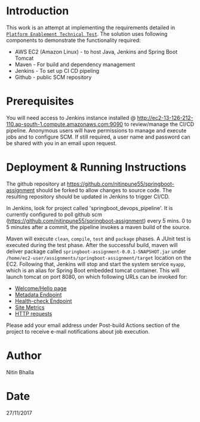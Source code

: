 Introduction
============
This work is an attempt at implementing the requirements detailed in [`Platform Enablement Technical Test`](https://github.com/MYOB-Technology/ops-technical-test). 
The solution uses following components to demonstrate the functionality required:
- AWS EC2 (Amazon Linux) - to host Java, Jenkins and Spring Boot Tomcat
- Maven - For build and dependency management
- Jenkins - To set up CI CD pipeling
- Github - public SCM repository

Prerequisites
=============
You will need access to Jenkins instance installed @ http://ec2-13-126-212-110.ap-south-1.compute.amazonaws.com:9090 to review/manage the CI/CD pipeline.
Anonymous users will have permissions to manage and execute jobs and to configure SCM. If still required, a user name and password can be shared with you in an email upon request.

Deployment & Running Instructions
=================================
The github repository at https://github.com/nitinpune55/springboot-assignment should be forked to allow changes to source code. The resulting repository should be updated in Jenkins to trigger CI/CD.

In Jenkins, look for project called 'springboot_devops_pipeline'. It is currently configured to poll github scm (https://github.com/nitinpune55/springboot-assignment) every 5 mins. 0 to 5 minutes after a commit, the pipeline invokes a maven build of the source.

Maven will execute `clean`, `compile`, `test` and `package` phases. A JUnit test is executed during the test phase. 
After the successful build, maven will deliver package called `springboot-assignment-0.0.1-SNAPSHOT.jar` under `/home/ec2-user/assignments/springboot-assignment/target` location on the EC2. 
Following that, Jenkins will stop and start the system service `myapp`, which is an alias for Spring Boot embedded tomcat container. This will launch tomcat on port 8080, on which following URLs can be invoked for:

- [Welcome/Hello page](http://ec2-13-126-212-110.ap-south-1.compute.amazonaws.com:8080/hello)
- [Metadata Endpoint](http://ec2-13-126-212-110.ap-south-1.compute.amazonaws.com:8080/metadata)
- [Health-check Endpoint](http://ec2-13-126-212-110.ap-south-1.compute.amazonaws.com:8080/health)
- [Site Metrics](http://ec2-13-126-212-110.ap-south-1.compute.amazonaws.com:8080/metrics)
- [HTTP requests](http://ec2-13-126-212-110.ap-south-1.compute.amazonaws.com:8080/trace)

Please add your email address under Post-build Actions section of the project to receive e-mail notifications about job execution.

Author
======
Nitin Bhalla

Date
====
27/11/2017
